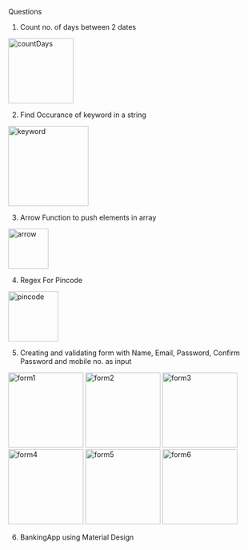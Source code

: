 Questions 

1) Count no. of days between 2 dates

<img src="https://cdn.discordapp.com/attachments/533295727745564682/953585741387137034/unknown.png" alt="countDays" height="130"/>

2) Find Occurance of keyword in a string 

<img src="https://cdn.discordapp.com/attachments/533295727745564682/953594107421421588/unknown.png" alt="keyword" height="160"/>

3) Arrow Function to push elements in array

<img src="https://cdn.discordapp.com/attachments/533295727745564682/953602492611059732/unknown.png" alt="arrow" height="80"/>

4) Regex For Pincode

<img src="https://cdn.discordapp.com/attachments/533295727745564682/953587455414644806/unknown.png" alt="pincode" height="100"/>

5) Creating and validating form with Name, Email, Password, Confirm Password and mobile no. as input 

<img src="https://media.discordapp.net/attachments/533295727745564682/953600695595044904/unknown.png" alt="form1" height="150"/>

<img src="https://media.discordapp.net/attachments/533295727745564682/953600781498585098/unknown.png" alt="form2" height="150"/>

<img src="https://media.discordapp.net/attachments/533295727745564682/953600850109030461/unknown.png" alt="form3" height="150"/>

<img src="https://media.discordapp.net/attachments/533295727745564682/953600944938049607/unknown.png" alt="form4" height="150"/>

<img src="https://media.discordapp.net/attachments/533295727745564682/953601041293787136/unknown.png" alt="form5" height="150"/>

<img src="https://media.discordapp.net/attachments/533295727745564682/953601095354171392/unknown.png" alt="form6" height="150"/>

6) BankingApp using Material Design

